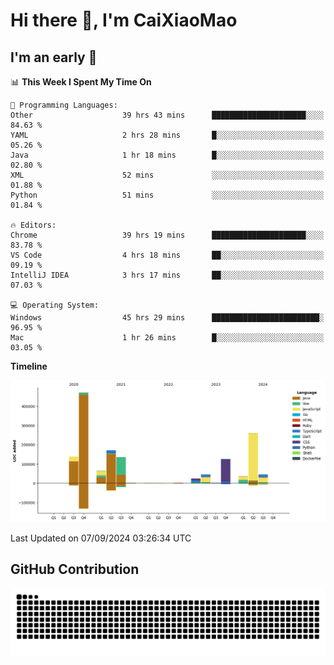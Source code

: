 # Hi there 👋, I'm CaiXiaoMao

## I'm an early 🐤
<!--START_SECTION:waka-->
📊 **This Week I Spent My Time On** 

```text
💬 Programming Languages: 
Other                    39 hrs 43 mins      █████████████████████░░░░   84.63 % 
YAML                     2 hrs 28 mins       █░░░░░░░░░░░░░░░░░░░░░░░░   05.26 % 
Java                     1 hr 18 mins        █░░░░░░░░░░░░░░░░░░░░░░░░   02.80 % 
XML                      52 mins             ░░░░░░░░░░░░░░░░░░░░░░░░░   01.88 % 
Python                   51 mins             ░░░░░░░░░░░░░░░░░░░░░░░░░   01.84 % 

🔥 Editors: 
Chrome                   39 hrs 19 mins      █████████████████████░░░░   83.78 % 
VS Code                  4 hrs 18 mins       ██░░░░░░░░░░░░░░░░░░░░░░░   09.19 % 
IntelliJ IDEA            3 hrs 17 mins       ██░░░░░░░░░░░░░░░░░░░░░░░   07.03 % 

💻 Operating System: 
Windows                  45 hrs 29 mins      ████████████████████████░   96.95 % 
Mac                      1 hr 26 mins        █░░░░░░░░░░░░░░░░░░░░░░░░   03.05 % 
```

**Timeline**

![Lines of Code chart](https://raw.githubusercontent.com/caixiaomao/caixiaomao/main/assets/bar_graph.png)


 Last Updated on 07/09/2024 03:26:34 UTC
<!--END_SECTION:waka-->

## GitHub Contribution
<picture>
  <source media="(prefers-color-scheme: dark)" srcset="/dist/snake/github-contribution-grid-snake-dark.svg" />
  <source media="(prefers-color-scheme: light)" srcset="/dist/snake/github-contribution-grid-snake.svg" />
  <img alt="github contribution grid snake animation" src="/dist/snake/github-contribution-grid-snake.svg" />
</picture>
